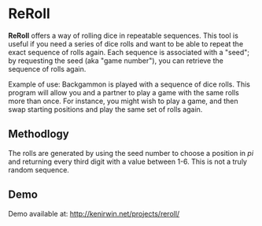# ReRoll

**ReRoll** offers a way of rolling dice in repeatable sequences. This tool is useful if you need a series of dice rolls and want to be able to repeat the exact sequence of rolls again. Each sequence is associated with a "seed"; by requesting the seed (aka "game number"), you can retrieve the sequence of rolls again.

Example of use: Backgammon is played with a sequence of dice rolls. This program will allow you and a partner to play a game with the same rolls more than once. For instance, you might wish to play a game, and then swap starting positions and play the same set of rolls again.

## Methodlogy

The rolls are generated by using the seed number to choose a position in *pi* and returning every third digit with a value between 1-6. This is not a truly random sequence.

## Demo
Demo available at: 
http://kenirwin.net/projects/reroll/